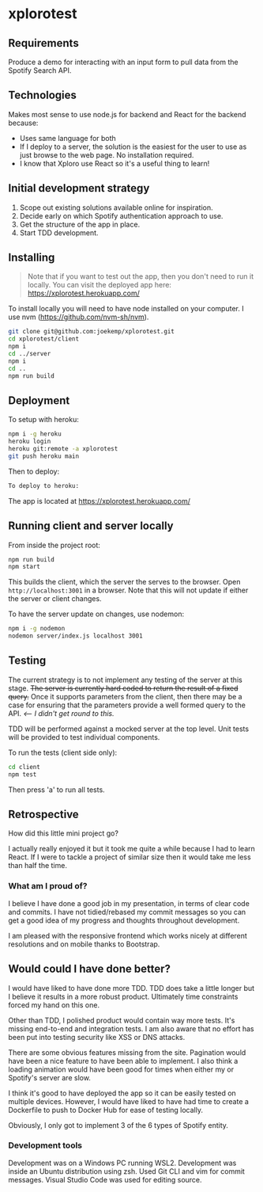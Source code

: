 # xplorotest

## Requirements

Produce a demo for interacting with an input form to pull data from the Spotify Search API.

## Technologies

Makes most sense to use node.js for backend and React for the backend because:
 - Uses same language for both
 - If I deploy to a server, the solution is the easiest for the user to use as just browse to the web page. No installation required.
 - I know that Xploro use React so it's a useful thing to learn!

## Initial development strategy

 1. Scope out existing solutions available online for inspiration.
 1. Decide early on which Spotify authentication approach to use.
 1. Get the structure of the app in place.
 1. Start TDD development.

## Installing

> Note that if you want to test out the app, then you don't need to run it locally. You can visit the deployed app here: https://xplorotest.herokuapp.com/

To install locally you will need to have node installed on your computer. I use nvm (https://github.com/nvm-sh/nvm).

```bash
git clone git@github.com:joekemp/xplorotest.git
cd xplorotest/client
npm i
cd ../server
npm i
cd ..
npm run build
```

## Deployment

To setup with heroku:
```bash
npm i -g heroku
heroku login
heroku git:remote -a xplorotest
git push heroku main
```

Then to deploy:
```bash
To deploy to heroku:
```

The app is located at https://xplorotest.herokuapp.com/

## Running client and server locally

From inside the project root:
```bash
npm run build
npm start
```

This builds the client, which the server the serves to the browser. Open `http://localhost:3001` in a browser. Note that this will not update if either the server or client changes.

To have the server update on changes, use nodemon:
```bash
npm i -g nodemon
nodemon server/index.js localhost 3001
```

## Testing

The current strategy is to not implement any testing of the server at this stage. ~~The server is currently hard coded to return the result of a fixed query.~~ Once it supports parameters from the client, then there may be a case for ensuring that the parameters provide a well formed query to the API. *<-- I didn't get round to this.*

TDD will be performed against a mocked server at the top level. Unit tests will be provided to test individual components.

To run the tests (client side only):
```bash
cd client
npm test
```

Then press 'a' to run all tests.

## Retrospective

How did this little mini project go?

I actually really enjoyed it but it took me quite a while because I had to learn React. If I were to tackle a project of similar size then it would take me less than half the time.

### What am I proud of?

I believe I have done a good job in my presentation, in terms of clear code and commits. I have not tidied/rebased my commit messages so you can get a good idea of my progress and thoughts throughout development.

I am pleased with the responsive frontend which works nicely at different resolutions and on mobile thanks to Bootstrap.

## Would could I have done better?

I would have liked to have done more TDD. TDD does take a little longer but I believe it results in a more robust product. Ultimately time constraints forced my hand on this one.

Other than TDD, I polished product would contain way more tests. It's missing end-to-end and integration tests. I am also aware that no effort has been put into testing security like XSS or DNS attacks.

There are some obvious features missing from the site. Pagination would have been a nice feature to have been able to implement. I also think a loading animation would have been good for times when either my or Spotify's server are slow.

I think it's good to have deployed the app so it can be easily tested on multiple devices. However, I would have liked to have had time to create a Dockerfile to push to Docker Hub for ease of testing locally.

Obviously, I only got to implement 3 of the 6 types of Spotify entity.

### Development tools

Development was on a Windows PC running WSL2. Development was inside an Ubuntu distribution using zsh. Used Git CLI and vim for commit messages. Visual Studio Code was used for editing source.